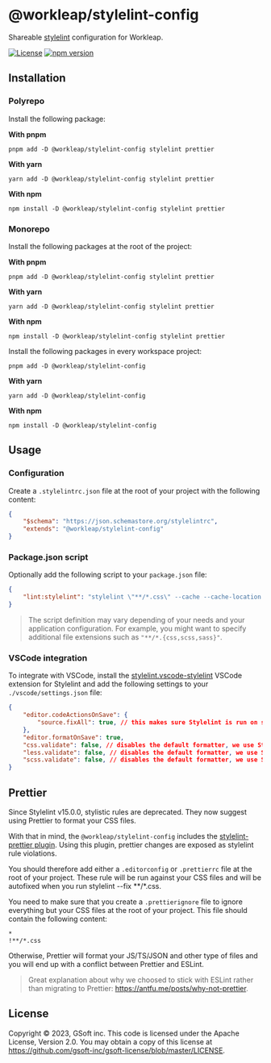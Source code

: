 # @workleap/stylelint-config

Shareable [stylelint](https://stylelint.io/) configuration for Workleap.

[![License](https://img.shields.io/badge/License-Apache_2.0-blue.svg)](../../LICENSE)
[![npm version](https://img.shields.io/npm/v/@workleap/stylelint-config)](https://www.npmjs.com/package/@workleap/stylelint-config)

## Installation

### Polyrepo

Install the following package:

**With pnpm**

```shell
pnpm add -D @workleap/stylelint-config stylelint prettier
```

**With yarn**

```shell
yarn add -D @workleap/stylelint-config stylelint prettier
```

**With npm**

```shell
npm install -D @workleap/stylelint-config stylelint prettier
```

### Monorepo

Install the following packages at the root of the project:

**With pnpm**

```shell
pnpm add -D @workleap/stylelint-config stylelint prettier
```

**With yarn**

```shell
yarn add -D @workleap/stylelint-config stylelint prettier
```

**With npm**

```shell
npm install -D @workleap/stylelint-config stylelint prettier
```

Install the following packages in every workspace project:

```shell
pnpm add -D @workleap/stylelint-config
```

**With yarn**

```shell
yarn add -D @workleap/stylelint-config
```

**With npm**

```shell
npm install -D @workleap/stylelint-config
```

## Usage

### Configuration

Create a `.stylelintrc.json` file at the root of your project with the following content:

```json
{
    "$schema": "https://json.schemastore.org/stylelintrc",
    "extends": "@workleap/stylelint-config"
}
```

### Package.json script

Optionally add the following script to your `package.json` file:

```json
{
    "lint:stylelint": "stylelint \"**/*.css\" --cache --cache-location node_modules/.cache/stylelint"
}
```

> The script definition may vary depending of your needs and your application configuration. For example, you might want to specify additional file extensions such as `"**/*.{css,scss,sass}"`.

### VSCode integration

To integrate with VSCode, install the [stylelint.vscode-stylelint](https://marketplace.visualstudio.com/items?itemName=stylelint.vscode-stylelint) VSCode extension for Stylelint and add the following settings to your `./vscode/settings.json` file:

```json
{
    "editor.codeActionsOnSave": {
        "source.fixAll": true, // this makes sure Stylelint is run on save
    },
    "editor.formatOnSave": true,
    "css.validate": false, // disables the default formatter, we use Stylelint instead
    "less.validate": false, // disables the default formatter, we use Stylelint instead
    "scss.validate": false, // disables the default formatter, we use Stylelint instead
}
```

## Prettier

Since Stylelint v15.0.0, stylistic rules are deprecated. They now suggest using Prettier to format your CSS files.

With that in mind, the `@workleap/stylelint-config` includes the [stylelint-prettier plugin](https://github.com/prettier/stylelint-prettier). Using this plugin, prettier changes are exposed as stylelint rule violations.

You should therefore add either a `.editorconfig` or `.prettierrc` file at the root of your project. These rule will be run against your CSS files and will be autofixed when you run stylelint --fix **/*.css.

You need to make sure that you create a `.prettierignore` file to ignore everything but your CSS files at the root of your project. This file should contain the following content:

```
*
!**/*.css
```

Otherwise, Prettier will format your JS/TS/JSON and other type of files and you will end up with a conflict between Prettier and ESLint.

> Great explanation about why we choosed to stick with ESLint rather than migrating to Prettier: https://antfu.me/posts/why-not-prettier.

## License

Copyright © 2023, GSoft inc. This code is licensed under the Apache License, Version 2.0. You may obtain a copy of this license at https://github.com/gsoft-inc/gsoft-license/blob/master/LICENSE.
